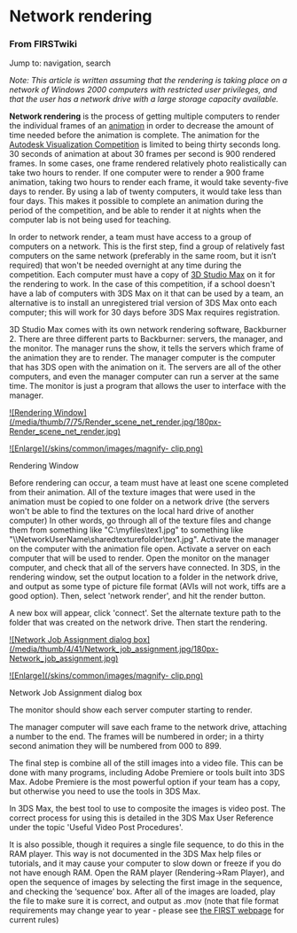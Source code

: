 

# Network rendering

### From FIRSTwiki

Jump to: navigation, search

_Note: This article is written assuming that the rendering is taking place on
a network of Windows 2000 computers with restricted user privileges, and that
the user has a network drive with a large storage capacity available._

**Network rendering** is the process of getting multiple computers to render the individual frames of an [animation](Animation "Animation" ) in order to decrease the amount of time needed before the animation is complete. The animation for the [Autodesk Visualization Competition](Autodesk_Visualization_Award "Autodesk Visualization Award" ) is limited to being thirty seconds long. 30 seconds of animation at about 30 frames per second is 900 rendered frames. In some cases, one frame rendered relatively photo realistically can take two hours to render. If one computer were to render a 900 frame animation, taking two hours to render each frame, it would take seventy-five days to render. By using a lab of twenty computers, it would take less than four days. This makes it possible to complete an animation during the period of the competition, and be able to render it at nights when the computer lab is not being used for teaching. 

In order to network render, a team must have access to a group of computers on
a network. This is the first step, find a group of relatively fast computers
on the same network (preferably in the same room, but it isn’t required) that
won't be needed overnight at any time during the competition. Each computer
must have a copy of [3D Studio Max](3D_Studio_Max "3D Studio Max" )
on it for the rendering to work. In the case of this competition, if a school
doesn't have a lab of computers with 3DS Max on it that can be used by a team,
an alternative is to install an unregistered trial version of 3DS Max onto
each computer; this will work for 30 days before 3DS Max requires
registration.

3D Studio Max comes with its own network rendering software, Backburner 2.
There are three different parts to Backburner: servers, the manager, and the
monitor. The manager runs the show, it tells the servers which frame of the
animation they are to render. The manager computer is the computer that has
3DS open with the animation on it. The servers are all of the other computers,
and even the manager computer can run a server at the same time. The monitor
is just a program that allows the user to interface with the manager.

[![Rendering Window](/media/thumb/7/75/Render_scene_net_render.jpg/180px-
Render_scene_net_render.jpg)](Image:Render_scene_net_render.jpg
"Rendering Window" )

[![Enlarge](/skins/common/images/magnify-
clip.png)](Image:Render_scene_net_render.jpg "Enlarge" )

Rendering Window

Before rendering can occur, a team must have at least one scene completed from
their animation. All of the texture images that were used in the animation
must be copied to one folder on a network drive (the servers won't be able to
find the textures on the local hard drive of another computer) In other words,
go through all of the texture files and change them from something like
"C:\myfiles\tex1.jpg" to something like
"\\\NetworkUserName\sharedtexturefolder\tex1.jpg". Activate the manager on the
computer with the animation file open. Activate a server on each computer that
will be used to render. Open the monitor on the manager computer, and check
that all of the servers have connected. In 3DS, in the rendering window, set
the output location to a folder in the network drive, and output as some type
of picture file format (AVIs will not work, tiffs are a good option). Then,
select 'network render', and hit the render button.

A new box will appear, click 'connect'. Set the alternate texture path to the
folder that was created on the network drive. Then start the rendering.

[![Network Job Assignment dialog
box](/media/thumb/4/41/Network_job_assignment.jpg/180px-
Network_job_assignment.jpg)](Image:Network_job_assignment.jpg
"Network Job Assignment dialog box" )

[![Enlarge](/skins/common/images/magnify-
clip.png)](Image:Network_job_assignment.jpg "Enlarge" )

Network Job Assignment dialog box

The monitor should show each server computer starting to render.

The manager computer will save each frame to the network drive, attaching a
number to the end. The frames will be numbered in order; in a thirty second
animation they will be numbered from 000 to 899.

The final step is combine all of the still images into a video file. This can
be done with many programs, including Adobe Premiere or tools built into 3DS
Max. Adobe Premiere is the most powerful option if your team has a copy, but
otherwise you need to use the tools in 3DS Max.

In 3DS Max, the best tool to use to composite the images is video post. The
correct process for using this is detailed in the 3DS Max User Reference under
the topic 'Useful Video Post Procedures'.

It is also possible, though it requires a single file sequence, to do this in
the RAM player. This way is not documented in the 3DS Max help files or
tutorials, and it may cause your computer to slow down or freeze if you do not
have enough RAM. Open the RAM player (Rendering->Ram Player), and open the
sequence of images by selecting the first image in the sequence, and checking
the ‘sequence’ box. After all of the images are loaded, play the file to make
sure it is correct, and output as .mov (note that file format requirements may
change year to year - please see [the FIRST webpage](http://www.usfirst.org
"http://www.usfirst.org" ) for current rules)


